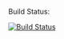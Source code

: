 Build Status:

[![Build Status](https://jenkins.frank-loeppert.com/buildStatus/icon?job=azure-blob-sidecar)](https://jenkins.frank-loeppert.com/job/azure-blob-sidecar)